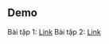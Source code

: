 ## Demo
Bài tập 1: [Link](https://share.cleanshot.com/PTWRtcny)
Bài tập 2: [Link](https://share.cleanshot.com/CyB8Fbzb)